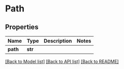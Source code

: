 # Path


## Properties
Name | Type | Description | Notes
------------ | ------------- | ------------- | -------------
**path** | **str** |  | 

[[Back to Model list]](../#documentation-for-models) [[Back to API list]](../#documentation-for-api-endpoints) [[Back to README]](../)


